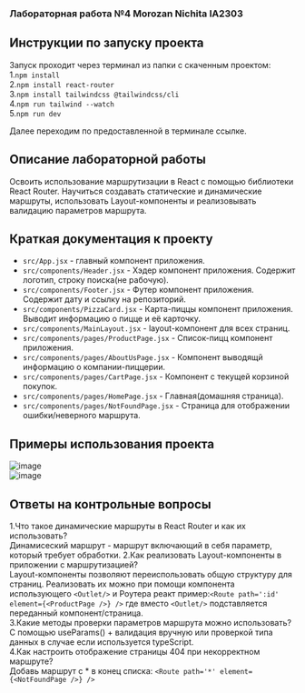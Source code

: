 
### Лабораторная работа №4 Morozan Nichita IA2303
## Инструкции по запуску проекта

Запуск проходит через терминал из папки c скаченным проектом:  
1.`npm install`  
2.`npm install react-router`  
3.`npm install tailwindcss @tailwindcss/cli`  
4.`npm run tailwind --watch`  
5.`npm run dev`  

Далее переходим по предоставленной в терминале ссылке.

## Описание лабораторной работы
  Освоить использование маршрутизации в React с помощью библиотеки React Router. Научиться создавать статические и динамические маршруты, использовать Layout-компоненты и реализовывать валидацию параметров маршрута.
## Краткая документация к проекту
- `src/App.jsx` -  главный компонент приложения.
- `src/сomponents/Header.jsx` -  Хэдер компонент приложения. Содержит логотип, строку поиска(не рабочую).  
- `src/сomponents/Footer.jsx` -  Футер компонент приложения. Содержит дату и ссылку на репозиторий.  
- `src/сomponents/PizzaCard.jsx` - Карта-пиццы компонент приложения. Выводит информацию о пицце и её карточку.  
- `src/сomponents/MainLayout.jsx` -  layout-компонент для всех страниц.  
- `src/сomponents/pages/ProductPage.jsx` - Список-пицц компонент приложения.  
- `src/сomponents/pages/AboutUsPage.jsx` - Компонент выводящй информацию о компании-пиццерии.  
- `src/сomponents/pages/CartPage.jsx` - Компонент с текущей корзиной покупок.   
- `src/сomponents/pages/HomePage.jsx` - Главная(домашняя страница).  
- `src/сomponents/pages/NotFoundPage.jsx` - Страница для отображении ошибки/неверного маршрута.  

 
## Примеры использования проекта  

![image](https://github.com/user-attachments/assets/6196f44f-bfcc-425f-bd40-11465dfacca2)  
![image](https://github.com/user-attachments/assets/00ab7701-e579-4cab-8518-3cf14bbefac9)


## Ответы на контрольные вопросы
  
1.Что такое динамические маршруты в React Router и как их использовать?  
Динамисеский маршрут - маршрут включающий в себя параметр, который требует обработки.
2.Как реализовать Layout-компоненты в приложении с маршрутизацией?  
Layout-компоненты позволяют переиспользовать общую структуру для страниц. Реализовать их можно при помощи компонента  использующего `<Outlet/>` и Роутера реакт пример:` <Route path=':id' element={<ProductPage />} /> ` где вместо `<Outlet/>` подставляется переданный компонент/страница.  
3.Какие методы проверки параметров маршрута можно использовать?  
С помощью useParams() + валидация вручную или проверкой типа данных в случае если используется typeScript.  
4.Как настроить отображение страницы 404 при некорректном маршруте?  
Добавь маршрут с * в конец списка: `<Route path='*' element={<NotFoundPage />} /> `



